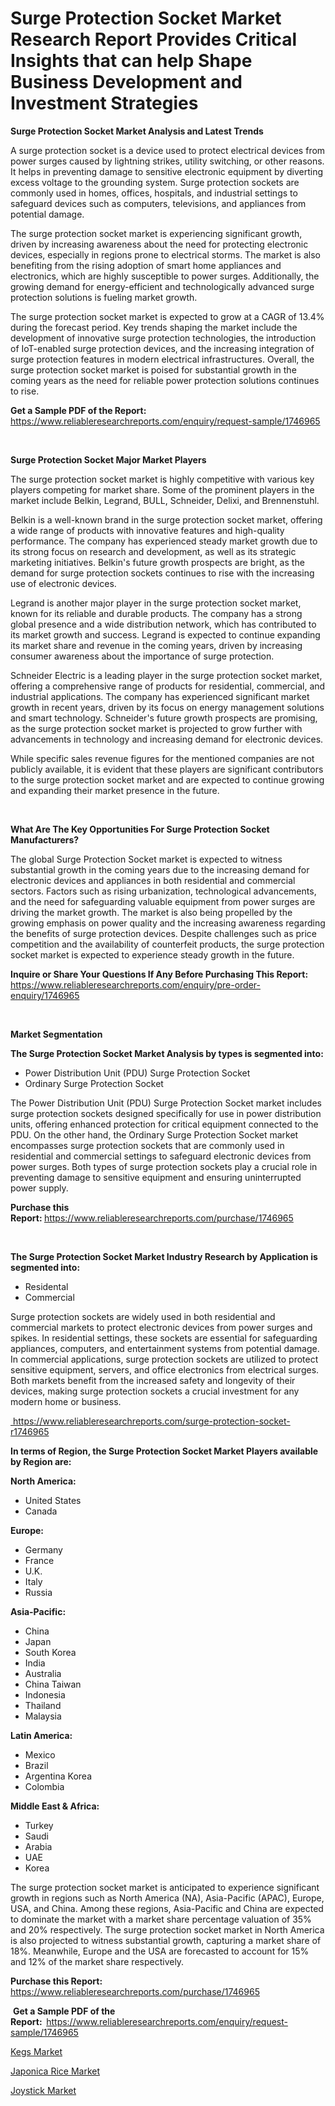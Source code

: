 <p><h1>Surge Protection Socket Market Research Report Provides Critical Insights that can help Shape Business Development and Investment Strategies</h1></p><p><strong>Surge Protection Socket Market Analysis and Latest Trends</strong></p>
<p><p>A surge protection socket is a device used to protect electrical devices from power surges caused by lightning strikes, utility switching, or other reasons. It helps in preventing damage to sensitive electronic equipment by diverting excess voltage to the grounding system. Surge protection sockets are commonly used in homes, offices, hospitals, and industrial settings to safeguard devices such as computers, televisions, and appliances from potential damage.</p><p>The surge protection socket market is experiencing significant growth, driven by increasing awareness about the need for protecting electronic devices, especially in regions prone to electrical storms. The market is also benefiting from the rising adoption of smart home appliances and electronics, which are highly susceptible to power surges. Additionally, the growing demand for energy-efficient and technologically advanced surge protection solutions is fueling market growth.</p><p>The surge protection socket market is expected to grow at a CAGR of 13.4% during the forecast period. Key trends shaping the market include the development of innovative surge protection technologies, the introduction of IoT-enabled surge protection devices, and the increasing integration of surge protection features in modern electrical infrastructures. Overall, the surge protection socket market is poised for substantial growth in the coming years as the need for reliable power protection solutions continues to rise.</p></p>
<p><strong>Get a Sample PDF of the Report:&nbsp;</strong> <a href="https://www.reliableresearchreports.com/enquiry/request-sample/1746965">https://www.reliableresearchreports.com/enquiry/request-sample/1746965</a></p>
<p>&nbsp;</p>
<p><strong>Surge Protection Socket Major Market Players</strong></p>
<p><p>The surge protection socket market is highly competitive with various key players competing for market share. Some of the prominent players in the market include Belkin, Legrand, BULL, Schneider, Delixi, and Brennenstuhl.</p><p>Belkin is a well-known brand in the surge protection socket market, offering a wide range of products with innovative features and high-quality performance. The company has experienced steady market growth due to its strong focus on research and development, as well as its strategic marketing initiatives. Belkin's future growth prospects are bright, as the demand for surge protection sockets continues to rise with the increasing use of electronic devices.</p><p>Legrand is another major player in the surge protection socket market, known for its reliable and durable products. The company has a strong global presence and a wide distribution network, which has contributed to its market growth and success. Legrand is expected to continue expanding its market share and revenue in the coming years, driven by increasing consumer awareness about the importance of surge protection.</p><p>Schneider Electric is a leading player in the surge protection socket market, offering a comprehensive range of products for residential, commercial, and industrial applications. The company has experienced significant market growth in recent years, driven by its focus on energy management solutions and smart technology. Schneider's future growth prospects are promising, as the surge protection socket market is projected to grow further with advancements in technology and increasing demand for electronic devices.</p><p>While specific sales revenue figures for the mentioned companies are not publicly available, it is evident that these players are significant contributors to the surge protection socket market and are expected to continue growing and expanding their market presence in the future.</p></p>
<p>&nbsp;</p>
<p><strong>What Are The Key Opportunities For Surge Protection Socket Manufacturers?</strong></p>
<p><p>The global Surge Protection Socket market is expected to witness substantial growth in the coming years due to the increasing demand for electronic devices and appliances in both residential and commercial sectors. Factors such as rising urbanization, technological advancements, and the need for safeguarding valuable equipment from power surges are driving the market growth. The market is also being propelled by the growing emphasis on power quality and the increasing awareness regarding the benefits of surge protection devices. Despite challenges such as price competition and the availability of counterfeit products, the surge protection socket market is expected to experience steady growth in the future.</p></p>
<p><strong>Inquire or Share Your Questions If Any Before Purchasing This Report:</strong> <a href="https://www.reliableresearchreports.com/enquiry/pre-order-enquiry/1746965">https://www.reliableresearchreports.com/enquiry/pre-order-enquiry/1746965</a></p>
<p>&nbsp;</p>
<p><strong>Market Segmentation</strong></p>
<p><strong>The Surge Protection Socket Market Analysis by types is segmented into:</strong></p>
<p><ul><li>Power Distribution Unit (PDU) Surge Protection Socket</li><li>Ordinary Surge Protection Socket</li></ul></p>
<p><p>The Power Distribution Unit (PDU) Surge Protection Socket market includes surge protection sockets designed specifically for use in power distribution units, offering enhanced protection for critical equipment connected to the PDU. On the other hand, the Ordinary Surge Protection Socket market encompasses surge protection sockets that are commonly used in residential and commercial settings to safeguard electronic devices from power surges. Both types of surge protection sockets play a crucial role in preventing damage to sensitive equipment and ensuring uninterrupted power supply.</p></p>
<p><strong>Purchase this Report:&nbsp;</strong><a href="https://www.reliableresearchreports.com/purchase/1746965">https://www.reliableresearchreports.com/purchase/1746965</a></p>
<p>&nbsp;</p>
<p><strong>The Surge Protection Socket Market Industry Research by Application is segmented into:</strong></p>
<p><ul><li>Residental</li><li>Commercial</li></ul></p>
<p><p>Surge protection sockets are widely used in both residential and commercial markets to protect electronic devices from power surges and spikes. In residential settings, these sockets are essential for safeguarding appliances, computers, and entertainment systems from potential damage. In commercial applications, surge protection sockets are utilized to protect sensitive equipment, servers, and office electronics from electrical surges. Both markets benefit from the increased safety and longevity of their devices, making surge protection sockets a crucial investment for any modern home or business.</p></p>
<p><a href="https://www.reliableresearchreports.com/surge-protection-socket-r1746965">&nbsp;https://www.reliableresearchreports.com/surge-protection-socket-r1746965</a></p>
<p><strong>In terms of Region, the Surge Protection Socket Market Players available by Region are:</strong></p>
<p>
    <p> <strong> North America: </strong>
        <ul>
            <li>United States</li>
            <li>Canada</li>
        </ul>
        </p> 
    <p> <strong> Europe: </strong>
        <ul>
            <li>Germany</li>
            <li>France</li>
            <li>U.K.</li>
            <li>Italy</li>
            <li>Russia</li>
        </ul>
        </p> 
    <p> <strong> Asia-Pacific: </strong>
        <ul>
            <li>China</li>
            <li>Japan</li>
            <li>South Korea</li>
            <li>India</li>
            <li>Australia</li>
            <li>China Taiwan</li>
            <li>Indonesia</li>
            <li>Thailand</li>
            <li>Malaysia</li>
        </ul>
        </p> 
    <p> <strong> Latin America: </strong>
        <ul>
            <li>Mexico</li>
            <li>Brazil</li>
            <li>Argentina Korea</li>
            <li>Colombia</li>
        </ul>
        </p> 
    <p> <strong> Middle East & Africa: </strong>
        <ul>
            <li>Turkey</li>
            <li>Saudi</li>
            <li>Arabia</li>
            <li>UAE</li>
            <li>Korea</li>
        </ul>
    </p>
    </p>
<p><p>The surge protection socket market is anticipated to experience significant growth in regions such as North America (NA), Asia-Pacific (APAC), Europe, USA, and China. Among these regions, Asia-Pacific and China are expected to dominate the market with a market share percentage valuation of 35% and 20% respectively. The surge protection socket market in North America is also projected to witness substantial growth, capturing a market share of 18%. Meanwhile, Europe and the USA are forecasted to account for 15% and 12% of the market share respectively.</p></p>
<p><strong>Purchase this Report: </strong><a href="https://www.reliableresearchreports.com/purchase/1746965">https://www.reliableresearchreports.com/purchase/1746965</a></p>
<p>&nbsp;<strong>Get a Sample PDF of the Report:&nbsp;&nbsp;</strong><a href="https://www.reliableresearchreports.com/enquiry/request-sample/1746965">https://www.reliableresearchreports.com/enquiry/request-sample/1746965</a></p>
<p><strong></strong></p>
<p><p><a href="https://www.linkedin.com/pulse/kegs-market-comprehensive-assessment-type-application-z08qe?trackingId=q4ErxfgnxmtMmC5HR6sJkA%3D%3D">Kegs Market</a></p><p><a href="https://www.linkedin.com/pulse/japonica-rice-market-furnishes-information-share-trends-h2tae?trackingId=n21qBIoQAkos%2Fj02Yy5hjw%3D%3D">Japonica Rice Market</a></p><p><a href="https://www.linkedin.com/pulse/joysticknbspmarket-focuses-market-share-size-projected-trcve?trackingId=cowg7BHxrjS1gFx94JTZWw%3D%3D">Joystick Market</a></p></p>